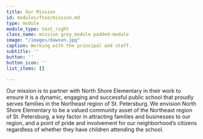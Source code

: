```yaml
---
title: Our Mission
id: modules/fnse/mission.md
type: module
module_type: text_right
class_name: mission grey_module padded-module
image: "/images/dawson.jpg"
caption: Working with the principal and staff.
subtitle: ''
button: ''
button_icon: ''
list_items: []

---
```

Our mission is to partner with North Shore Elementary in their work to ensure it is a dynamic, engaging and successful public school that proudly serves families in the Northeast region of St. Petersburg. We envision North Shore Elementary to be a valued community asset of the Northeast region of St. Petersburg, a key factor in attracting families and businesses to our region, and a point of pride and involvement for our neighborhood’s citizens regardless of whether they have children attending the school.